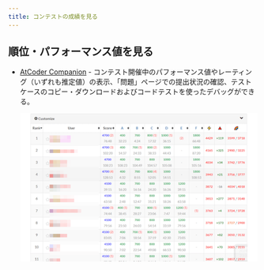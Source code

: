 ```yaml
---
title: コンテストの成績を見る
---
```


## 順位・パフォーマンス値を見る

- [AtCoder Companion](https://chromewebstore.google.com/detail/atcoder-companion/bflhekmjlbpdlibcmojpikplaldgceec) - コンテスト開催中のパフォーマンス値やレーティング（いずれも推定値）の表示、「問題」ページでの提出状況の確認、テストケースのコピー・ダウンロードおよびコードテストを使ったデバッグができる。

    <div align="center">
      <img loading="lazy" src="../../images/chrome_extension/atcoder_companion.png" alt="atcoder companion">
    </div>

